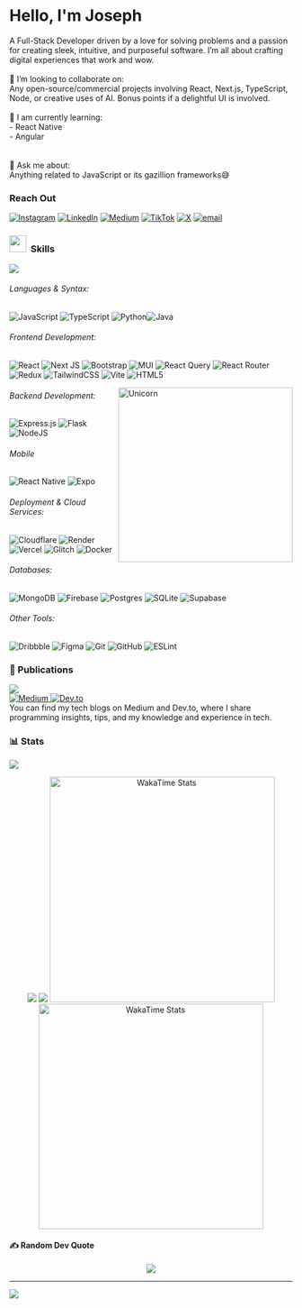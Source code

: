 # Hello, I'm Joseph
A Full-Stack Developer driven by a love for solving problems and a passion for creating sleek, intuitive, and purposeful software. I’m all about crafting digital experiences that work and wow.
<br><br>👯 I’m looking to collaborate on:<br>Any open-source/commercial projects involving React, Next.js, TypeScript, Node, or creative uses of AI. Bonus points if a delightful UI is involved.<br><br>🌱 I am currently learning:<br>- React Native<br>- Angular<br><br><br>💬 Ask me about:<br>Anything related to JavaScript or its gazillion frameworks😅

### Reach Out
[![Instagram](https://img.shields.io/badge/Instagram-%23E4405F.svg?logo=Instagram&logoColor=white)](https://instagram.com/muchaijoseph_) [![LinkedIn](https://img.shields.io/badge/LinkedIn-%230077B5.svg?logo=linkedin&logoColor=white)](https://linkedin.com/in/joseph-muchai-968688253) [![Medium](https://img.shields.io/badge/Medium-12100E?logo=medium&logoColor=white)](https://medium.com/@muchaijoseph) [![TikTok](https://img.shields.io/badge/TikTok-%23000000.svg?logo=TikTok&logoColor=white)](https://tiktok.com/@muchaijoseph_) [![X](https://img.shields.io/badge/X-black.svg?logo=X&logoColor=white)](https://x.com/muchaijoseph_) [![email](https://img.shields.io/badge/Email-D14836?logo=gmail&logoColor=white)](mailto:cjkinuthia5@gmail.com) 

### <img src="https://media2.giphy.com/media/QssGEmpkyEOhBCb7e1/giphy.gif?cid=ecf05e47a0n3gi1bfqntqmob8g9aid1oyj2wr3ds3mg700bl&rid=giphy.gif" width ="30">&nbsp; **Skills** 
<img src="https://user-images.githubusercontent.com/73097560/115834477-dbab4500-a447-11eb-908a-139a6edaec5c.gif">

###### Languages & Syntax:
![JavaScript](https://img.shields.io/badge/javascript-%23323330.svg?style=for-the-badge&logo=javascript&logoColor=%23F7DF1E) ![TypeScript](https://img.shields.io/badge/typescript-%23007ACC.svg?style=for-the-badge&logo=typescript&logoColor=white) ![Python](https://img.shields.io/badge/python-3670A0?style=for-the-badge&logo=python&logoColor=ffdd54)![Java](https://img.shields.io/badge/java-%23ED8B00.svg?style=for-the-badge&logo=openjdk&logoColor=white) 

###### Frontend Development:
![React](https://img.shields.io/badge/react-%2320232a.svg?style=for-the-badge&logo=react&logoColor=%2361DAFB) ![Next JS](https://img.shields.io/badge/Next-black?style=for-the-badge&logo=next.js&logoColor=white) ![Bootstrap](https://img.shields.io/badge/bootstrap-%238511FA.svg?style=for-the-badge&logo=bootstrap&logoColor=white) ![MUI](https://img.shields.io/badge/MUI-%230081CB.svg?style=for-the-badge&logo=mui&logoColor=white)  ![React Query](https://img.shields.io/badge/-React%20Query-FF4154?style=for-the-badge&logo=react%20query&logoColor=white) ![React Router](https://img.shields.io/badge/React_Router-CA4245?style=for-the-badge&logo=react-router&logoColor=white) ![Redux](https://img.shields.io/badge/redux-%23593d88.svg?style=for-the-badge&logo=redux&logoColor=white) ![TailwindCSS](https://img.shields.io/badge/tailwindcss-%2338B2AC.svg?style=for-the-badge&logo=tailwind-css&logoColor=white) ![Vite](https://img.shields.io/badge/vite-%23646CFF.svg?style=for-the-badge&logo=vite&logoColor=white) ![HTML5](https://img.shields.io/badge/html5-%23E34F26.svg?style=for-the-badge&logo=html5&logoColor=white)

<img align="right" width=310px alt="Unicorn" src="https://media1.tenor.com/m/XwmLgqDr19YAAAAC/colin-ritman-bandersnatch.gif"/>

###### Backend Development:
![Express.js](https://img.shields.io/badge/express.js-%23404d59.svg?style=for-the-badge&logo=express&logoColor=%2361DAFB) ![Flask](https://img.shields.io/badge/flask-%23000.svg?style=for-the-badge&logo=flask&logoColor=white) ![NodeJS](https://img.shields.io/badge/node.js-6DA55F?style=for-the-badge&logo=node.js&logoColor=white)

###### Mobile
![React Native](https://img.shields.io/badge/react_native-%2320232a.svg?style=for-the-badge&logo=react&logoColor=%2361DAFB) ![Expo](https://img.shields.io/badge/expo-1C1E24?style=for-the-badge&logo=expo&logoColor=#D04A37)

###### Deployment & Cloud Services:
![Cloudflare](https://img.shields.io/badge/Cloudflare-F38020?style=for-the-badge&logo=Cloudflare&logoColor=white) ![Render](https://img.shields.io/badge/Render-%46E3B7.svg?style=for-the-badge&logo=render&logoColor=white) ![Vercel](https://img.shields.io/badge/vercel-%23000000.svg?style=for-the-badge&logo=vercel&logoColor=white) ![Glitch](https://img.shields.io/badge/glitch-%233333FF.svg?style=for-the-badge&logo=glitch&logoColor=white) ![Docker](https://img.shields.io/badge/docker-%230db7ed.svg?style=for-the-badge&logo=docker&logoColor=white)

###### Databases:
![MongoDB](https://img.shields.io/badge/MongoDB-%234ea94b.svg?style=for-the-badge&logo=mongodb&logoColor=white) ![Firebase](https://img.shields.io/badge/firebase-a08021?style=for-the-badge&logo=firebase&logoColor=ffcd34) ![Postgres](https://img.shields.io/badge/postgres-%23316192.svg?style=for-the-badge&logo=postgresql&logoColor=white) ![SQLite](https://img.shields.io/badge/sqlite-%2307405e.svg?style=for-the-badge&logo=sqlite&logoColor=white) ![Supabase](https://img.shields.io/badge/Supabase-3ECF8E?style=for-the-badge&logo=supabase&logoColor=white)

###### Other Tools:
![Dribbble](https://img.shields.io/badge/Dribbble-EA4C89?style=for-the-badge&logo=dribbble&logoColor=white) ![Figma](https://img.shields.io/badge/figma-%23F24E1E.svg?style=for-the-badge&logo=figma&logoColor=white) ![Git](https://img.shields.io/badge/git-%23F05033.svg?style=for-the-badge&logo=git&logoColor=white) ![GitHub](https://img.shields.io/badge/github-%23121011.svg?style=for-the-badge&logo=github&logoColor=white) ![ESLint](https://img.shields.io/badge/ESLint-4B3263?style=for-the-badge&logo=eslint&logoColor=white)

### 📑 Publications 
<img src="https://user-images.githubusercontent.com/73097560/115834477-dbab4500-a447-11eb-908a-139a6edaec5c.gif">
<div>
  <a href="https://medium.com/@muchaijoseph">
    <img src="https://img.shields.io/badge/Medium-12100E?style=for-the-badge&logo=medium&logoColor=white" target="_blank" alt="Medium">
  </a>
  <a href="https://dev.to/muchai_joseph">
    <img src="https://img.shields.io/badge/dev.to-0A0A0A?style=for-the-badge&logo=dev.to&logoColor=white" target="_blank" alt="Dev.to">
  </a>
</div>
You can find my tech blogs on Medium and Dev.to, where I share programming insights, tips, and my knowledge and experience in tech.

### 📊 Stats
<img src="https://user-images.githubusercontent.com/73097560/115834477-dbab4500-a447-11eb-908a-139a6edaec5c.gif">

<div align="center">
  
![](https://github-readme-stats.vercel.app/api?username=Joseph-kdev&theme=nord&hide_border=false&include_all_commits=true&count_private=true)  ![](https://nirzak-streak-stats.vercel.app/?user=Joseph-kdev&theme=nord&hide_border=false) 
<img src="https://wakatime.com/share/@Jmuchai/9a771f89-5655-4972-bb8c-259523892758.svg" alt="WakaTime Stats" width="400"/> <img src="https://wakatime.com/share/@Jmuchai/5cbef181-c106-4f97-bd18-17bb45367644.svg" alt="WakaTime Stats" width="400"/>
</div>


#### ✍️ Random Dev Quote
<div align="center">
  
![](https://quotes-github-readme.vercel.app/api?type=horizontal&theme=dark)
</div>

---
[![](https://visitcount.itsvg.in/api?id=Joseph-kdev&icon=0&color=1)](https://visitcount.itsvg.in)

<!-- Proudly created with GPRM ( https://gprm.itsvg.in ) -->
